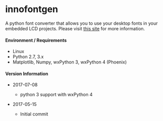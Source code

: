 # innofontgen
A python font converter that allows you to use your desktop fonts in your embedded LCD projects.
Please visit [this site](https://sites.google.com/innomatic.ca/newhome/bytes/innofontgen) for more information.

#### Environment / Requirements

* Linux
* Python 2.7, 3.x
* Matplotlib, Numpy, wxPython 3, wxPython 4 (Phoenix)

#### Version Information

* 2017-07-08
  * python 3 support with wxPython 4

* 2017-05-15
  * Initial commit
